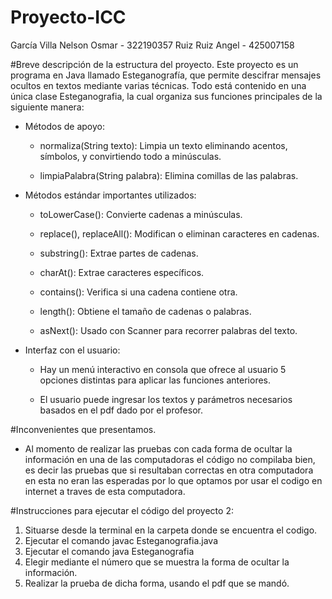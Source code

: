 # Proyecto-ICC

García Villa Nelson Osmar - 322190357
Ruiz Ruiz Angel - 425007158

#Breve descripción de la estructura del proyecto.
Este proyecto es un programa en Java llamado Esteganografía, que permite descifrar mensajes ocultos en textos mediante varias técnicas. Todo está contenido en una única clase Esteganografia, la cual organiza sus funciones principales de la siguiente manera:
- Métodos de apoyo:

    + normaliza(String texto): Limpia un texto eliminando acentos, símbolos, y convirtiendo todo a minúsculas.

    + limpiaPalabra(String palabra): Elimina comillas de las palabras.

- Métodos estándar importantes utilizados:

    + toLowerCase(): Convierte cadenas a minúsculas.

    + replace(), replaceAll(): Modifican o eliminan caracteres en cadenas.

    + substring(): Extrae partes de cadenas.

    + charAt(): Extrae caracteres específicos.

    + contains(): Verifica si una cadena contiene otra.

    + length(): Obtiene el tamaño de cadenas o palabras.

    + asNext(): Usado con Scanner para recorrer palabras del texto.

- Interfaz con el usuario:

    + Hay un menú interactivo en consola que ofrece al usuario 5 opciones distintas para aplicar las funciones anteriores.

    + El usuario puede ingresar los textos y parámetros necesarios basados en el pdf dado por el profesor.

#Inconvenientes que presentamos.
- Al momento de realizar las pruebas con cada forma de ocultar la información
  en una de las computadoras el código no compilaba bien, es decir las pruebas
  que si resultaban correctas en otra computadora en esta no eran las esperadas 
  por lo que optamos por usar el codigo en internet a traves de esta computadora.

#Instrucciones para ejecutar el código del proyecto 2:

1. Situarse desde la terminal en la carpeta donde se encuentra el codigo.
2. Ejecutar el comando javac Esteganografia.java
3. Ejecutar el comando java Esteganografia
4. Elegir mediante el número que se muestra la forma de ocultar la información.
5. Realizar la prueba de dicha forma, usando el pdf que se mandó.
